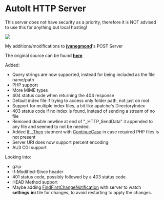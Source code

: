 # AutoIt HTTP Server

This server does not have security as a priority, therefore it is NOT advised to use this for anything but local hosting!

[![](https://img.shields.io/github/license/genius257/AutoIt-HTTP-Server.svg?style=flat-square)](LICENSE)

My additions/modifications to [__jvanegmond__](https://www.autoitscript.com/forum/profile/10412-jvanegmond/)'s POST Server

The original source can be found [__here__](https://www.autoitscript.com/forum/topic/68851-powerful-http-server-in-pure-autoit/)

Added:

- Query strings are now supported, instead for being included as the file name/path
- PHP support
- More MIME types
- 404 status code when returning the 404 response
- Default index file if trying to access only folder path, not just on root
- Support for multiple index files, a bit like apatche's DirectoryIndex
- 403 status code if no index is found, instead of sending a stream of no file
- Removed double newline at end of "_HTTP_SendData" it appended to any file and seemed to not be needed.
- Added [If...Then](https://www.autoitscript.com/autoit3/docs/keywords/If.htm) statment with [ContinueCase](https://www.autoitscript.com/autoit3/docs/keywords/ContinueCase.htm) in case required PHP files is not present
- Server URI does now support percent encoding
- AU3 CGI support

Looking into:

- gzip
- If-Modified-Since header
- 401 status code, possibly followed by a 403 status code
- HEAD Method support
- Maybe adding [FindFirstChangeNotification](https://www.autoitscript.com/autoit3/docs/libfunctions/_WinAPI_FindFirstChangeNotification.htm) with server to watch __settings.ini__ file for changes, to avoid restarting to apply the changes.
